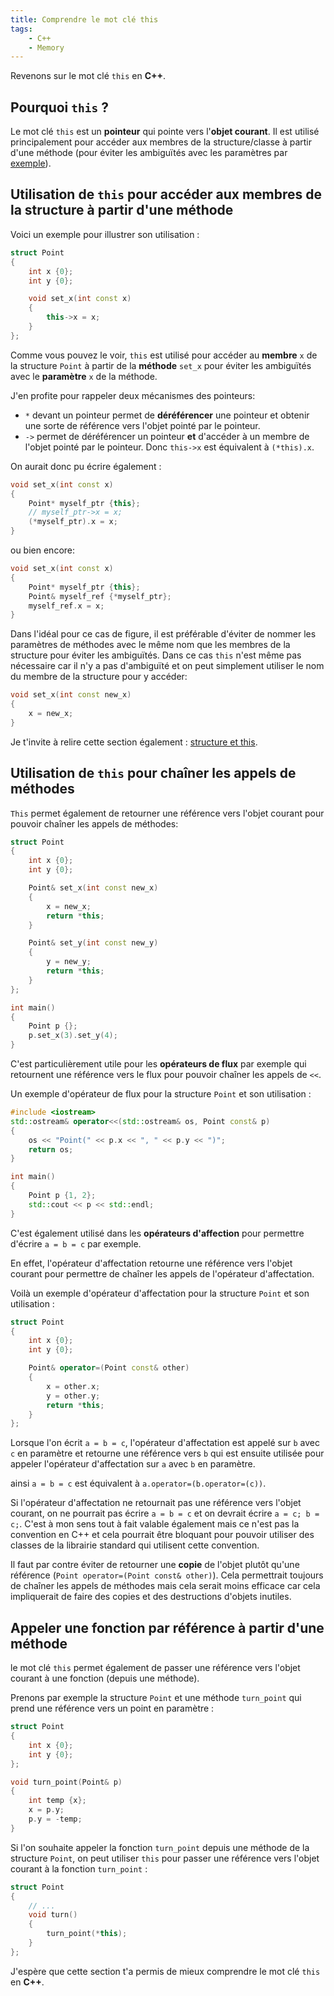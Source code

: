 ```yaml
---
title: Comprendre le mot clé this
tags:
    - C++
    - Memory
---
```


Revenons sur le mot clé `this` en **C++**.

## Pourquoi `this` ?

Le mot clé `this` est un **pointeur** qui pointe vers l'**objet courant**. Il est utilisé principalement pour accéder aux membres de la structure/classe à partir d'une méthode (pour éviter les ambiguïtés avec les paramètres par [exemple](/Lessons/S1/Struct/#conflit-de-noms)).

## Utilisation de `this` pour accéder aux membres de la structure à partir d'une méthode

Voici un exemple pour illustrer son utilisation :

```cpp
struct Point
{
    int x {0};
    int y {0};

    void set_x(int const x)
    {
        this->x = x;
    }
};
```

Comme vous pouvez le voir, `this` est utilisé pour accéder au **membre** `x` de la structure `Point` à partir de la **méthode** `set_x` pour éviter les ambiguïtés avec le **paramètre** `x` de la méthode.

J'en profite pour rappeler deux mécanismes des pointeurs:
- `*` devant un pointeur permet de **déréférencer** une pointeur et obtenir une sorte de référence vers l'objet pointé par le pointeur.
- `->` permet de déréférencer un pointeur **et** d'accéder à un membre de l'objet pointé par le pointeur. Donc `this->x` est équivalent à `(*this).x`.

On aurait donc pu écrire également :

```cpp
void set_x(int const x)
{
    Point* myself_ptr {this};
    // myself_ptr->x = x;
    (*myself_ptr).x = x;
}
```

ou bien encore:

```cpp
void set_x(int const x)
{
    Point* myself_ptr {this};
    Point& myself_ref {*myself_ptr};
    myself_ref.x = x;
}
```

Dans l'idéal pour ce cas de figure, il est préférable d'éviter de nommer les paramètres de méthodes avec le même nom que les membres de la structure pour éviter les ambiguïtés. Dans ce cas `this` n'est même pas nécessaire car il n'y a pas d'ambiguïté et on peut simplement utiliser le nom du membre de la structure pour y accéder:

```cpp
void set_x(int const new_x)
{
    x = new_x;
}
```

Je t'invite à relire cette section également : [structure et this](/Lessons/S1/MemoryAllocation/#structure-et-this).


## Utilisation de `this` pour chaîner les appels de méthodes


`This` permet également de retourner une référence vers l'objet courant pour pouvoir chaîner les appels de méthodes:

```cpp
struct Point
{
    int x {0};
    int y {0};

    Point& set_x(int const new_x)
    {
        x = new_x;
        return *this;
    }

    Point& set_y(int const new_y)
    {
        y = new_y;
        return *this;
    }
};

int main()
{
    Point p {};
    p.set_x(3).set_y(4);
}
```

C'est particulièrement utile pour les **opérateurs de flux** par exemple qui retournent une référence vers le flux pour pouvoir chaîner les appels de `<<`.

Un exemple d'opérateur de flux pour la structure `Point` et son utilisation :

```cpp
#include <iostream>
std::ostream& operator<<(std::ostream& os, Point const& p)
{
    os << "Point(" << p.x << ", " << p.y << ")";
    return os;
}

int main()
{
    Point p {1, 2};
    std::cout << p << std::endl;
}
```

C'est également utilisé dans les **opérateurs d'affection** pour permettre d'écrire `a = b = c` par exemple.

En effet, l'opérateur d'affectation retourne une référence vers l'objet courant pour permettre de chaîner les appels de l'opérateur d'affectation.

Voilà un exemple d'opérateur d'affectation pour la structure `Point` et son utilisation :

```cpp
struct Point
{
    int x {0};
    int y {0};

    Point& operator=(Point const& other)
    {
        x = other.x;
        y = other.y;
        return *this;
    }
};
```

Lorsque l'on écrit `a = b = c`, l'opérateur d'affectation est appelé sur `b` avec `c` en paramètre et retourne une référence vers `b` qui est ensuite utilisée pour appeler l'opérateur d'affectation sur `a` avec `b` en paramètre.

ainsi `a = b = c` est équivalent à `a.operator=(b.operator=(c))`.

Si l'opérateur d'affectation ne retournait pas une référence vers l'objet courant, on ne pourrait pas écrire `a = b = c` et on devrait écrire `a = c; b = c;`. C'est à mon sens tout à fait valable également mais ce n'est pas la convention en C++ et cela pourrait être bloquant pour pouvoir utiliser des classes de la librairie standard qui utilisent cette convention.

Il faut par contre éviter de retourner une **copie** de l'objet plutôt qu'une référence (`Point operator=(Point const& other)`). Cela permettrait toujours de chaîner les appels de méthodes mais cela serait moins efficace car cela impliquerait de faire des copies et des destructions d'objets inutiles.

## Appeler une fonction par référence à partir d'une méthode

le mot clé `this` permet également de passer une référence vers l'objet courant à une fonction (depuis une méthode).

Prenons par exemple la structure `Point` et une méthode `turn_point` qui prend une référence vers un point en paramètre :

```cpp
struct Point
{
    int x {0};
    int y {0};
};

void turn_point(Point& p)
{
    int temp {x};
    x = p.y;
    p.y = -temp;
}
```

Si l'on souhaite appeler la fonction `turn_point` depuis une méthode de la structure `Point`, on peut utiliser `this` pour passer une référence vers l'objet courant à la fonction `turn_point` :

```cpp
struct Point
{
    // ...
    void turn()
    {
        turn_point(*this);
    }
};
```

J'espère que cette section t'a permis de mieux comprendre le mot clé `this` en **C++**.
